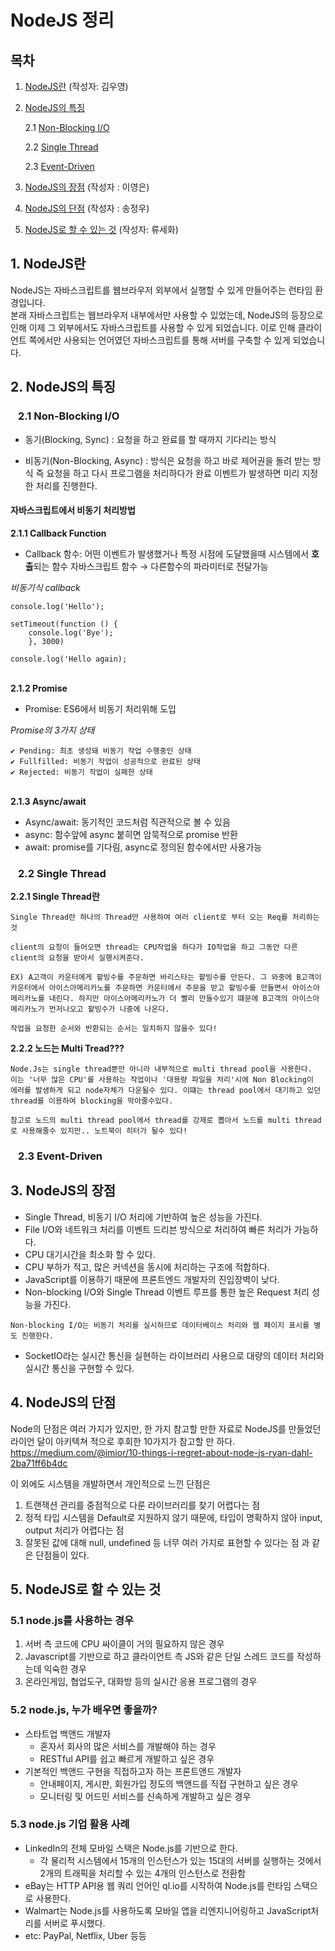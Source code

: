 # NodeJS 정리

## 목차
1. [NodeJS란](#nodejs-is) (작성자: 김우영)
2. [NodeJS의 특징](#characteristics)

    2.1 [Non-Blocking I/O](#non-blocking)

    2.2 [Single Thread](#single-thread)

    2.3 [Event-Driven](#event-driven)

3. [NodeJS의 장점](#pros) (작성자 : 이영은)
4. [NodeJS의 단점](#cons) (작성자 : 송정우)
5. [NodeJS로 할 수 있는 것](#what-we-can-do) (작성자: 류세화)



## 1. NodeJS란 <a name="nodejs-is"></a>
NodeJS는 자바스크립트를 웹브라우저 외부에서 실행할 수 있게 만들어주는 런타임 환경입니다.\
본래 자바스크립트는 웹브라우저 내부에서만 사용할 수 있었는데, NodeJS의 등장으로 인해 이제 그 외부에서도 자바스크립트를 사용할 수 있게 되었습니다. 이로 인해 클라이언트 쪽에서만 사용되는 언어였던 자바스크립트를 통해 서버를 구축할 수 있게 되었습니다.

## 2. NodeJS의 특징 <a name="characteristics"></a>

### &ensp; 2.1 Non-Blocking I/O <a name="non-blocking"></a>
* 동기(Blocking, Sync) : 요청을 하고 완료를 할 때까지 기다리는 방식

* 비동기(Non-Blocking, Async) : 방식은 요청을 하고 바로 제어권을 돌려 받는 방식 즉 요청을 하고 다시 프로그램을 처리하다가 완료 이벤트가 발생하면 미리 지정한 처리를 진행한다.

#### 자바스크립트에서 비동기 처리방법

**2.1.1 Callback Function**
* Callback 함수: 어떤 이벤트가 발생했거나 특정 시점에 도달했을때 시스템에서 **호출**되는 함수
자바스크립트 함수 → 다른함수의 파라미터로 전달가능

*비동기식 callback*
```
console.log('Hello');

setTimeout(function () {
    console.log('Bye');
    }, 3000)
    
console.log('Hello again);
```
\
**2.1.2 Promise**
* Promise: ES6에서 비동기 처리위해 도입

*Promise의 3가지 상태*
```
✔️ Pending: 최초 생성돼 비동기 작업 수행중인 상태
✔️ Fullfilled: 비동기 작업이 성공적으로 완료된 상태
✔️ Rejected: 비동기 작업이 실패한 상태
```
\
**2.1.3 Async/await**
* Async/await: 동기적인 코드처럼 직관적으로 볼 수 있음
* async: 함수앞에 async 붙히면 암묵적으로  promise 반환
* await: promise를 기다림, async로 정의된 함수에서만 사용가능

### &ensp; 2.2 Single Thread <a name="single-thread"></a>

**2.2.1 Single Thread란**

```
Single Thread란 하나의 Thread만 사용하여 여러 client로 부터 오는 Req를 처리하는것

client의 요청이 들어오면 thread는 CPU작업을 하다가 IO작업을 하고 그동안 다른 client의 요청을 받아서 실행시켜준다.

EX) A고객이 카운터에게 팥빙수를 주문하면 바리스타는 팥빙수를 만든다. 그 와중에 B고객이 카운터에서 아이스아메리카노를 주문하면 카운터에서 주문을 받고 팥빙수를 만들면서 아이스아메리카노를 내린다. 하지만 아이스아메리카노가 더 빨리 만들수있기 떄문에 B고객의 아이스아메리카노가 먼저나오고 팥빙수가 나중에 나온다.  

작업을 요청한 순서와 반환되는 순서는 일치하지 않을수 있다!
```

**2.2.2  노드는 Multi Tread???**

```
Node.Js는 single thread뿐만 아니라 내부적으로 multi thread pool을 사용한다.
이는 '너무 많은 CPU'를 사용하는 작업이나 '대용량 파일을 처리'시에 Non Blocking이
에러를 발생하게 되고 node자체가 다운될수 있다. 이떄는 thread pool에서 대기하고 있던 thread를 이용하여 blocking을 막아줄수있다.

참고로 노드의 multi thread pool에서 thread를 강제로 뽑아서 노드를 multi thread로 사용해줄수 있지만.. 노트북이 히터가 될수 있다!
```



### &ensp; 2.3 Event-Driven <a name="event-driven"></a>

## 3. NodeJS의 장점 <a name="pros"></a>

* Single Thread, 비동기 I/O 처리에 기반하여 높은 성능을 가진다.
* File I/O와 네트워크 처리를 이벤트 드리븐 방식으로 처리하여 빠른 처리가 가능하다.
* CPU 대기시간을 최소화 할 수 있다.
* CPU 부하가 적고, 많은 커넥션을 동시에 처리하는 구조에 적합하다.
* JavaScript를 이용하기 때문에 프론트엔드 개발자의 진입장벽이 낮다.
* Non-blocking I/O와 Single Thread 이벤트 루프를 통한 높은 Request 처리 성능을 가진다.
```
Non-blocking I/O는 비동기 처리를 실시하므로 데이터베이스 처리와 웹 페이지 표시를 별도 진행한다.
```
* SocketIO라는 실시간 통신을 실현하는 라이브러리 사용으로 대량의 데이터 처리와 실시간 통신을 구현할 수 있다.


## 4. NodeJS의 단점 <a name="cons"></a>
Node의 단점은 여러 가지가 있지만, 
한 가지 참고할 만한 자료로 NodeJS를 만들었던 라이언 달이 아키텍쳐 적으로 후회한 10가지가 참고할 만 하다.
https://medium.com/@imior/10-things-i-regret-about-node-js-ryan-dahl-2ba71ff6b4dc

이 외에도 시스템을 개발하면서 개인적으로 느낀 단점은
1. 트랜잭션 관리를 중점적으로 다룬 라이브러리를 찾기 어렵다는 점
2. 정적 타입 시스템을 Default로 지원하지 않기 때문에, 타입이 명확하지 않아 input, output 처리가 어렵다는 점
3. 잘못된 값에 대해 null, undefined 등 너무 여러 가지로 표현할 수 있다는 점
과 같은 단점들이 있다.

## 5. NodeJS로 할 수 있는 것 <a name="what-we-can-do"></a>

### 5.1 node.js를 사용하는 경우

1. 서버 측 코드에 CPU 싸이클이 거의 필요하지 않은 경우
2. Javascript를 기반으로 하고 클라이언트 측 JS와 같은 단일 스레드 코드를 작성하는데 익숙한 경우
3. 온라인게임, 협업도구, 대화방 등의 실시간 응용 프로그램의 경우 

### 5.2 node.js, 누가 배우면 좋을까?

- 스타트업 백앤드 개발자
  - 혼자서 회사의 많은 서비스를 개발해야 하는 경우
  - RESTful API를 쉽고 빠르게 개발하고 싶은 경우
- 기본적인 백앤드 구현을 직접하고자 하는 프론트앤드 개발자
  - 안내페이지, 게시판, 회원가입 정도의 백앤드를 직접 구현하고 싶은 경우
  - 모니터링 및 어드민 서비스를 신속하게 개발하고 싶은 경우



### 5.3 node.js 기업 활용 사례

- LinkedIn의 전체 모바일 스택은 Node.js를 기반으로 한다. 
  - 각 물리적 시스템에서 15개의 인스턴스가 있는 15대의 서버를 실행하는 것에서 2개의 트래픽을 처리할 수 있는 4개의 인스턴스로 전환함
- eBay는 HTTP API용 웹 쿼리 언어인 ql.io를 시작하여 Node.js를 런타임 스택으로 사용한다. 
- Walmart는 Node.js를 사용하도록 모바일 앱을 리엔지니어링하고 JavaScript처리를 서버로 푸시했다.
- etc: PayPal, Netflix, Uber 등등 
